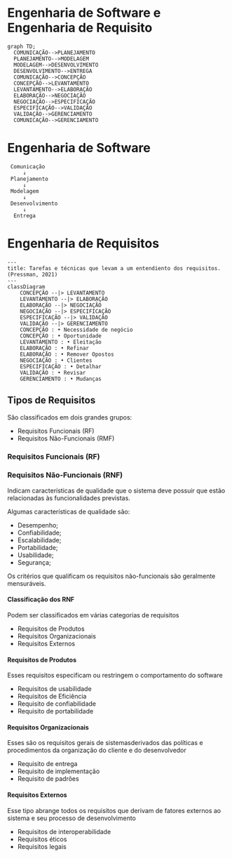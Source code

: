 # Engenharia de Software e Engenharia de Requisito
  ```mermaid
  graph TD;
    COMUNICAÇÃO-->PLANEJAMENTO
    PLANEJAMENTO-->MODELAGEM
    MODELAGEM-->DESENVOLVIMENTO
    DESENVOLVIMENTO-->ENTREGA
    COMUNICAÇÃO-->CONCEPÇÃO
    CONCEPÇÃO-->LEVANTAMENTO
    LEVANTAMENTO-->ELABORAÇÃO
    ELABORAÇÃO-->NEGOCIAÇÃO
    NEGOCIAÇÃO-->ESPECIFICAÇÃO
    ESPECIFICAÇÃO-->VALIDAÇÃO
    VALIDAÇÃO-->GERENCIAMENTO
    COMUNICAÇÃO-->GERENCIAMENTO
  ```
# Engenharia de Software
     Comunicação
         ↓
     Planejamento
         ↓
     Modelagem
         ↓
     Desenvolvimento
         ↓
      Entrega

# Engenharia de Requisitos
  ```mermaid
  ---
  title: Tarefas e técnicas que levam a um entendiento dos requisitos. (Pressman, 2021)
  ---
  classDiagram
      CONCEPÇÃO --|> LEVANTAMENTO
      LEVANTAMENTO --|> ELABORAÇÃO
      ELABORAÇÃO --|> NEGOCIAÇÃO
      NEGOCIAÇÃO --|> ESPECIFICAÇÃO
      ESPECIFICAÇÃO --|> VALIDAÇÃO
      VALIDAÇÃO --|> GERENCIAMENTO
      CONCEPÇÃO : • Necessidade de negócio
      CONCEPÇÃO : • Oportunidade
      LEVANTAMENTO : • Eleitação
      ELABORAÇÃO : • Refinar
      ELABORAÇÃO : • Remover Opostos
      NEGOCIAÇÃO : • Clientes
      ESPECIFICAÇÃO : • Detalhar
      VALIDAÇÃO : • Revisar
      GERENCIAMENTO : • Mudanças
  ```
 
## Tipos de Requisitos
São classificados em dois grandes grupos:
 
* Requisitos Funcionais (RF)
* Requisitos Não-Funcionais (RMF)

### Requisitos Funcionais (RF)
 
### Requisitos Não-Funcionais (RNF)
Indicam características de qualidade que o sistema deve possuir que estão relacionadas às funcionalidades previstas.

Algumas características de qualidade são:
* Desempenho;
* Confiabilidade;
* Escalabilidade;
* Portabilidade;
* Usabilidade;
* Segurança;
  
Os critérios que qualificam os requisitos não-funcionais são geralmente mensuráveis.

#### Classificação dos RNF
Podem ser classificados em várias categorias de requisitos
* Requisitos de Produtos
* Requisitos Organizacionais
* Requisitos Externos
#### Requisitos de Produtos
Esses requisitos especificam ou restringem o comportamento do software
* Requisitos de usabilidade
* Requisitos de Eficiência
* Requisito de confiabilidade
* Requisito de portabilidade
#### Requisitos Organizacionais
Esses são os requisitos gerais de sistemasderivados das políticas e procedimentos da organização do cliente e do desenvolvedor
* Requisito de entrega
* Requisito de implementação
* Requisito de padrões
#### Requisitos Externos
Esse tipo abrange todos os requisitos que derivam de fatores externos ao sistema e seu processo de desenvolvimento
* Requisitos de interoperabilidade
* Requisitos éticos
* Requisitos legais

 
